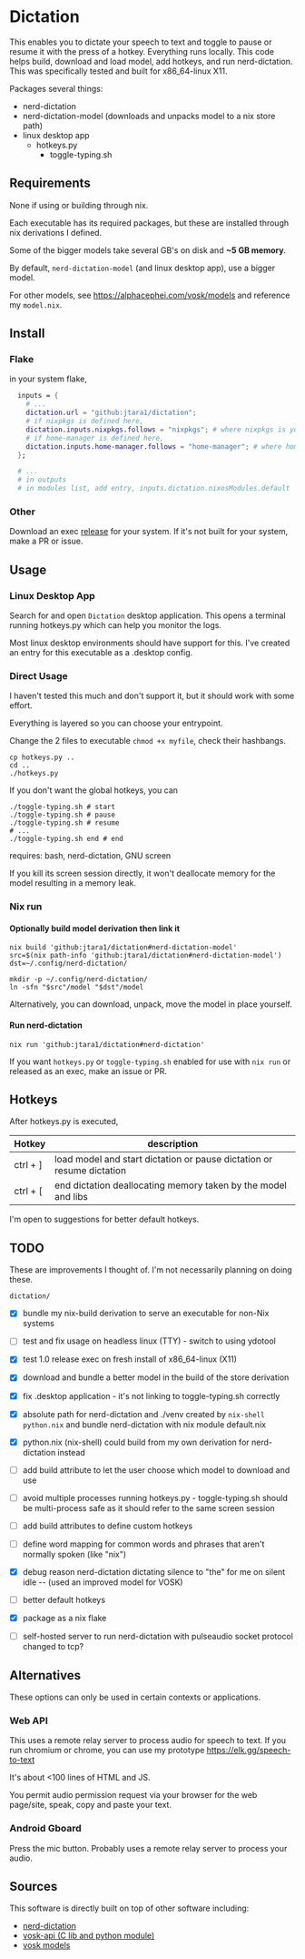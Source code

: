 # Dictation

This enables you to dictate your speech to text and toggle to pause or resume it with the press of a hotkey.
Everything runs locally. This code helps build, download and load model, add hotkeys, and run nerd-dictation.
This was specifically tested and built for x86_64-linux X11.

Packages several things:
- nerd-dictation
- nerd-dictation-model (downloads and unpacks model to a nix store path)
- linux desktop app
  - hotkeys.py
    - toggle-typing.sh


## Requirements

None if using or building through nix.

Each executable has its required packages, but these are installed through nix derivations I defined.

Some of the bigger models take several GB's on disk and **~5 GB memory**.

By default, `nerd-dictation-model` (and linux desktop app), use a bigger model.

For other models, see https://alphacephei.com/vosk/models
and reference my `model.nix`.


## Install

### Flake

in your system flake,

```nix
  inputs = {
    # ...
    dictation.url = "github:jtara1/dictation";
    # if nixpkgs is defined here,
    dictation.inputs.nixpkgs.follows = "nixpkgs"; # where nixpkgs is your var for nixos nixpkgs in inputs
    # if home-manager is defined here,
    dictation.inputs.home-manager.follows = "home-manager"; # where home-manager is your var for home-manager in inputs
  };

  # ...
  # in outputs
  # in modules list, add entry, inputs.dictation.nixosModules.default
```

### Other

Download an exec [release](https://github.com/jtara1/dictation/releases) for your system.
If it's not built for your system, make a PR or issue.


## Usage

### Linux Desktop App

Search for and open `Dictation` desktop application.
This opens a terminal running hotkeys.py which can help you monitor the logs.

Most linux desktop environments should have support for this. I've created an entry for this executable as
a .desktop config.

### Direct Usage

I haven't tested this much and don't support it, but it should work with some effort.

Everything is layered so you can choose your entrypoint.

Change the 2 files to executable `chmod +x myfile`, check their hashbangs.

```shell
cp hotkeys.py ..
cd ..
./hotkeys.py
```

If you don't want the global hotkeys, you can

```shell
./toggle-typing.sh # start
./toggle-typing.sh # pause
./toggle-typing.sh # resume
# ...
./toggle-typing.sh end # end
```

requires: bash, nerd-dictation, GNU screen

If you kill its screen session directly, it won't deallocate memory for the model resulting in a memory leak.

### Nix run

#### Optionally build model derivation then link it
```shell
nix build 'github:jtara1/dictation#nerd-dictation-model'
src=$(nix path-info 'github:jtara1/dictation#nerd-dictation-model')
dst=~/.config/nerd-dictation/

mkdir -p ~/.config/nerd-dictation/
ln -sfn "$src"/model "$dst"/model
```

Alternatively, you can download, unpack, move the model in place yourself.

#### Run nerd-dictation
```shell
nix run 'github:jtara1/dictation#nerd-dictation'
```

If you want `hotkeys.py` or `toggle-typing.sh` enabled for use with `nix run` or released as an exec,
make an issue or PR.


## Hotkeys

After hotkeys.py is executed,

| Hotkey   | description                                                           |
|----------|-----------------------------------------------------------------------|
| ctrl + ] | load model and start dictation or pause dictation or resume dictation |
| ctrl + [ | end dictation deallocating memory taken by the model and libs         |

I'm open to suggestions for better default hotkeys.


## TODO

These are improvements I thought of. I'm not necessarily planning on doing these.

`dictation/`
- [x] bundle my nix-build derivation to serve an executable for non-Nix systems
- [ ] test and fix usage on headless linux (TTY) - switch to using ydotool
- [x] test 1.0 release exec on fresh install of x86_64-linux (X11)
- [x] download and bundle a better model in the build of the store derivation
- [x] fix .desktop application - it's not linking to toggle-typing.sh correctly
- [x] absolute path for nerd-dictation and ./venv created by `nix-shell python.nix` and bundle nerd-dictation with nix module default.nix
- [x] python.nix (nix-shell) could build from my own derivation for nerd-dictation instead
- [ ] add build attribute to let the user choose which model to download and use
- [ ] avoid multiple processes running hotkeys.py - toggle-typing.sh should be multi-process safe as it should refer to the same screen session
- [ ] add build attributes to define custom hotkeys
- [ ] define word mapping for common words and phrases that aren't normally spoken (like "nix")
- [x] debug reason nerd-dictation dictating silence to "the" for me on silent idle -- (used an improved model for VOSK)
- [ ] better default hotkeys
- [x] package as a nix flake
- [ ] self-hosted server to run nerd-dictation with pulseaudio socket protocol changed to tcp?


## Alternatives

These options can only be used in certain contexts or applications.

### Web API

This uses a remote relay server to process audio for speech to text. If you run chromium or chrome, you can use
my prototype https://elk.gg/speech-to-text

It's about <100 lines of HTML and JS.

You permit audio permission request via your browser for the web page/site, speak, copy and paste your text.

### Android Gboard

Press the mic button. Probably uses a remote relay server to process your audio.


## Sources

This software is directly built on top of other software including:
- [nerd-dictation](https://github.com/ideasman42/nerd-dictation)
- [vosk-api (C lib and python module)](https://github.com/alphacep/vosk-api)
- [vosk models](https://alphacephei.com/vosk/models)
